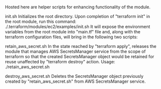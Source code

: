 Hosted here are helper scripts for enhancing functionality of the module.

init.sh
Initializes the root directory.
Upon completion of "terraform init" in the root module,
run this command:   ./.terraform/modules/ec2/examples/init.sh
It will expose the environment variables from the root module into "main.tf" file
and, along with the terraform configuration files, will bring in the following two scripts:

retain_aws_secret.sh
In the state reached by "terraform apply", releases the module that manages AWS SecretsManager service
from the scope of terraform so that the created SecretsManager object would be retained for reuse
unaffected by "terraform destroy" action.
Usage:  ./retain_aws_secret.sh

destroy_aws_secret.sh
Deletes the SecretsManager object previously created by "retain_aws_secret.sh"
from AWS SecretsManager service.

